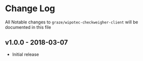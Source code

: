 # Change Log

All Notable changes to `graze/wipotec-checkweigher-client` will be documented in this file

## v1.0.0 - 2018-03-07

- Initial release
